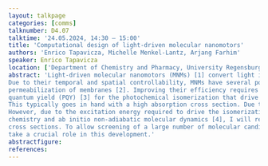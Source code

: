 ```yaml
---
layout: talkpage
categories: [comms]
talknumber: D4.07
talktime: '24.05.2024, 14:30 – 15:00'
title: 'Computational design of light-driven molecular nanomotors'
authors: 'Enrico Tapavicza, Michelle Menkel-Lantz, Arjang Farhim'
speaker: Enrico Tapavicza
location: ['Department of Chemistry and Pharmacy, University Regensburg, Germany', 'Department of Chemistry and Biochemistry, California State University, Long Beach, USA']
abstract: 'Light-driven molecular nanomotors (MNMs) [1] convert light into mechanical energy. 
Due to their temporal and spatial controllability, MNMs have several potential applications in biomedical sciences, including drug delivery and 
permeabilization of membranes [2]. Improving their efficiency requires optimization of various molecular properties. Above all, a high product 
quantum yield (PQY) [3] for the photochemical isomerization that drive the conversion of photon energy into mechanical work is needed. 
This typically goes in hand with a high absorption cross section. Due to improved tissue penetration, near-IR light is the desired source of energy. 
However, due to the excitation energy required to drive the isomerization, this often requires usage of two-photon absorption. Based on quantum 
chemistry and ab initio non-adiabatic molecular dynamics [4], I will report efforts to design new MNMs with improved PQY, one- and two-photon absorption 
cross sections. To allow screening of a large number of molecular candidates, machine learning methods for the prediction of excited state properties [5, 6]
take a crucial role in this development.'
abstractfigure:
references:
---
```

